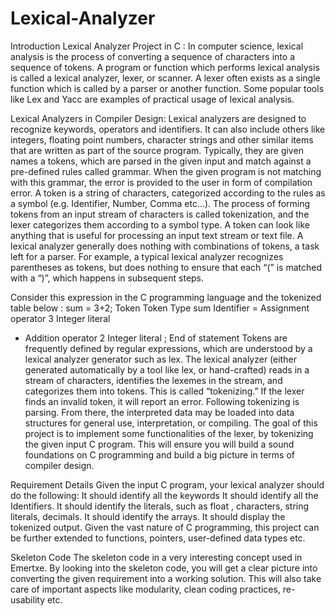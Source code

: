 # Lexical-Analyzer

Introduction
Lexical Analyzer Project in C : In computer science, lexical analysis is the process of converting a sequence of characters into a sequence of tokens. A program or function which performs lexical analysis is called a lexical analyzer, lexer, or scanner. A lexer often exists as a single function which is called by a parser or another function. Some popular tools like Lex and Yacc are examples of practical usage of lexical analysis. 

Lexical Analyzers in Compiler Design:
Lexical analyzers are designed to recognize keywords, operators and identifiers. It can also include others like integers, floating point numbers, character strings and other similar items that are written as part of the source program. Typically, they are given names a tokens, which are parsed in the given input and match against a pre-defined rules called grammar. When the given program is not matching with this grammar, the error is provided to the user in form of compilation error. 
A token is a string of characters, categorized according to the rules as a symbol (e.g. Identifier, Number, Comma etc…). The process of forming tokens from an input stream of characters is called tokenization, and the lexer categorizes them according to a symbol type. A token can look like anything that is useful for processing an input text stream or text file. A lexical analyzer generally does nothing with combinations of tokens, a task left for a parser. For example, a typical lexical analyzer recognizes parentheses as tokens, but does nothing to ensure that each “(” is matched with a “)”, which happens in subsequent steps. 

Consider this expression in the C programming language and the tokenized table below : 
sum = 3+2;
Token	Token Type
sum 	Identifier
=	Assignment operator
3	Integer literal
+	Addition operator
2	Integer literal
; 	End of statement
Tokens are frequently defined by regular expressions, which are understood by a lexical analyzer generator such as lex. The lexical analyzer (either generated automatically by a tool like lex, or hand-crafted) reads in a stream of characters, identifies the lexemes in the stream, and categorizes them into tokens. This is called “tokenizing.” If the lexer finds an invalid token, it will report an error. Following tokenizing is parsing. From there, the interpreted data may be loaded into data structures for general use, interpretation, or compiling.
The goal of this project is to implement some functionalities of the lexer, by tokenizing the given input C program. This will ensure you will build a sound foundations on C programming and build a big picture in terms of compiler design. 

Requirement Details
Given the input C program, your lexical analyzer should do the following:
It should identify all the keywords
It should identify all the Identifiers.
It should identify the literals, such as float , characters, string literals, decimals.
It should identify the arrays.
It should display the tokenized output. Given the vast nature of C programming, this project can be further extended to functions, pointers, user-defined data types etc. 

Skeleton Code
The skeleton code in a very interesting concept used in Emertxe. By looking into the skeleton code, you will get a clear picture into converting the given requirement into a working solution. This will also take care of important aspects like modularity, clean coding practices, re-usability etc.
